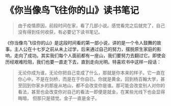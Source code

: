 # 《你当像鸟飞往你的山》读书笔记


> 由于疫情原因，前段时间在家，看了几部小说。感觉看完之后就完了，自己没有得到任何收获，有必要记下读书笔记。

《你当像鸟飞往你的山》是这段时间看的第一部小说，讲的是一个令人鼓舞的故事。主人公在十七岁之前从未上过学，后来通过自己的努力，摆脱原生家庭的影响，走向了成功。其实我们每个人面前都有一座山，我们要努力去翻过它。即使会历经艰难险阻，我们也要一直走下去，直到走向光明。特喜欢书中这样一段话：

> 无论你成为谁，无论你把自己变成了什么，那就是你本来的样子。它一直在你心中。不是在剑桥，而是在于你自已。你就是黄金。回到杨百翰大学，甚至回到你家乡的那座从地山，都不会改变你是谁。那可能会改变别人对你的看法，甚至也会改变你对自己的看法一即便是就金，在某些光线下也会显得晦暗， 但那只是错觉。金子一直是金子。




